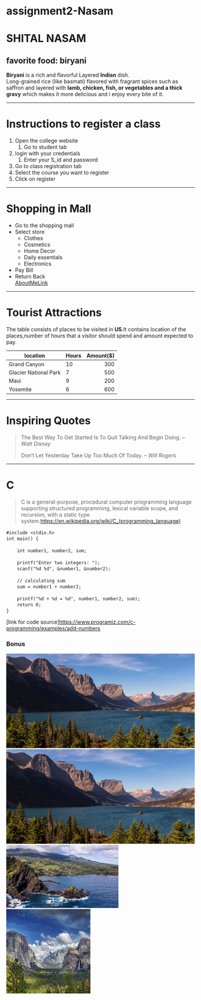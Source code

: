 # assignment2-Nasam
# SHITAL NASAM
## favorite food: biryani

**Biryani** is a rich and flavorful Layered **Indian** dish.<br>
Long-grained rice (like basmati) flavored with fragrant spices such as saffron and layered with **lamb, chicken, fish, or vegetables and a thick gravy** which makes it more delicious and i enjoy every bite of it.

---
# Instructions to register a class
1. Open the college website
    1. Go to student tab
2. login with your credentials
    1. Enter your S_id and password
3. Go to class registration tab
4. Select the course you want to register
5. Click on register

---
# Shopping in Mall
* Go to the shopping mall
* Select store
    * Clothes
    * Cosmetics 
    * Home Decor
    * Daily essentials
    * Electronics
* Pay Bill 
* Return Back<br>
[AboutMeLink](https://github.com/snasam/assignment2-Nasam/blob/main/AboouMe.md)

---
# Tourist Attractions
The table consists of places to be visited in **US**.It contains location of the places,number of hours that a visitor should spend and amount expected to pay.

| location | Hours | Amount($) |
|--- | --- | ---: |
| Grand Canyon | 10 | 300 |
| Glacier National Park | 7 | 500|
| Maui | 9 | 200|
| Yosemite | 6 | 600 |
 
----
# Inspiring Quotes
> The Best Way To Get Started Is To Quit Talking And Begin Doing. – *Walt Disney*
> 
> Don’t Let Yesterday Take Up Too Much Of Today. – *Will Rogers*

---
# C
> C is a general-purpose, procedural computer programming language supporting structured programming, lexical variable scope, and recursion, with a static type system.<https://en.wikipedia.org/wiki/C_(programming_language)>
```
#include <stdio.h>
int main() {    

    int number1, number2, sum;
    
    printf("Enter two integers: ");
    scanf("%d %d", &number1, &number2);

    // calculating sum
    sum = number1 + number2;      
    
    printf("%d + %d = %d", number1, number2, sum);
    return 0;
}
```
[link for code source]<https://www.programiz.com/c-programming/examples/add-numbers>

### Bonus
![Grand Canyon](\Images\GlacierNatioanlPark.jpg)
![GlacierNationalPark](Images\GlacierNatioanlPark.jpg)
![Maui](Images\Maui.jpg)
![Yosemite](Images\Yosemite.jpg)



